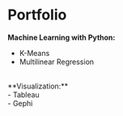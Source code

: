 # Portfolio





**Machine Learning with Python:**<br> 
- K-Means<br>
- Multilinear Regression<br>
<br>
**Visualization:**<br> 
- Tableau<br>
- Gephi<br>
